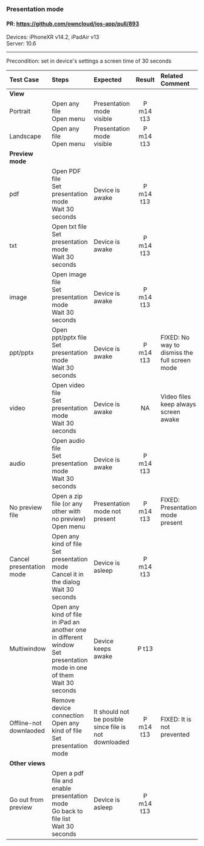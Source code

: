### Presentation mode

#### PR: https://github.com/owncloud/ios-app/pull/893

Devices: iPhoneXR v14.2, iPadAir v13<br>
Server: 10.6

---

Precondition: set in device's settings a screen time of 30 seconds
 
| Test Case | Steps | Expected | Result | Related Comment | 
| :-------- | :---- | :------- | :----: | :-------------- |
|**View**|||
| Portrait | Open any file<br>Open menu | Presentation mode visible | P m14 t13 |  |
| Landscape | Open any file<br>Open menu | Presentation mode visible | P m14 t13 |  
|**Preview mode**|||
| pdf | Open PDF file<br>Set presentation mode<br>Wait 30 seconds | Device is awake | P m14 t13 |  |
| txt | Open txt file<br>Set presentation mode<br>Wait 30 seconds | Device is awake | P m14 t13 |  |    
| image | Open image file<br>Set presentation mode<br>Wait 30 seconds | Device is awake | P m14 t13 |  |  
| ppt/pptx | Open ppt/pptx file<br>Set presentation mode<br>Wait 30 seconds | Device is awake | P m14 t13 | FIXED: No way to dismiss the full screen mode |
| video | Open video file<br>Set presentation mode<br>Wait 30 seconds | Device is awake | NA | Video files keep always screen awake |
| audio | Open audio file<br>Set presentation mode<br>Wait 30 seconds | Device is awake | P m14 t13 |  |
| No preview file | Open a zip file (or any other with no preview)<br>Open menu | Presentation mode not present | P m14 t13 | FIXED: Presentation mode present |
| Cancel presentation mode| Open any kind of file<br>Set presentation mode<br>Cancel it in the dialog<br>Wait 30 seconds | Device is asleep | P m14 t13 |  |
| Multiwindow | Open any kind of file in iPad an another one in different window<br>Set presentation mode in one of them<br>Wait 30 seconds | Device keeps awake | P t13 |  |
| Offline-not downlaoded | Remove device connection<br>Open any kind of file<br>Set presentation mode| It should not be posible since file is not downloaded | P m14 t13 | FIXED: It is not prevented |
|**Other views**|||
| Go out from preview | Open a pdf file and enable presentation mode<br>Go back to file list<br>Wait 30 seconds | Device is asleep | P m14 t13 |  |